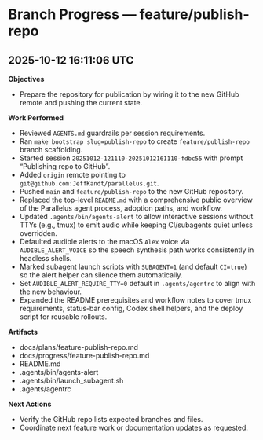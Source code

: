 # Branch Progress — feature/publish-repo

## 2025-10-12 16:11:06 UTC
**Objectives**
- Prepare the repository for publication by wiring it to the new GitHub remote and pushing the current state.

**Work Performed**
- Reviewed `AGENTS.md` guardrails per session requirements.
- Ran `make bootstrap slug=publish-repo` to create `feature/publish-repo` branch scaffolding.
- Started session `20251012-121110-20251012161110-fdbc55` with prompt “Publishing repo to GitHub”.
- Added `origin` remote pointing to `git@github.com:JeffKandt/parallelus.git`.
- Pushed `main` and `feature/publish-repo` to the new GitHub repository.
- Replaced the top-level `README.md` with a comprehensive public overview of the Parallelus agent process, adoption paths, and workflow.
- Updated `.agents/bin/agents-alert` to allow interactive sessions without TTYs (e.g., tmux) to emit audio while keeping CI/subagents quiet unless overridden.
- Defaulted audible alerts to the macOS `Alex` voice via `AUDIBLE_ALERT_VOICE` so the speech synthesis path works consistently in headless shells.
- Marked subagent launch scripts with `SUBAGENT=1` (and default `CI=true`) so the alert helper can silence them automatically.
- Set `AUDIBLE_ALERT_REQUIRE_TTY=0` default in `.agents/agentrc` to align with the new behaviour.
- Expanded the README prerequisites and workflow notes to cover tmux requirements, status-bar config, Codex shell helpers, and the deploy script for reusable rollouts.

**Artifacts**
- docs/plans/feature-publish-repo.md
- docs/progress/feature-publish-repo.md
- README.md
- .agents/bin/agents-alert
- .agents/bin/launch_subagent.sh
- .agents/agentrc

**Next Actions**
- Verify the GitHub repo lists expected branches and files.
- Coordinate next feature work or documentation updates as requested.
